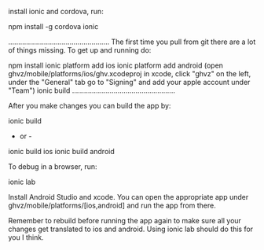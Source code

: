 install ionic and cordova, run:

npm install -g cordova ionic




...................................................
The first time you pull from git there are a lot of things missing. To get up and running do:

npm install
ionic platform add ios
ionic platform add android
(open ghvz/mobile/platforms/ios/ghv.xcodeproj in xcode,
click "ghvz" on the left, under the "General" tab go to "Signing" and add your apple account under "Team")
ionic build
....................................................





After you make changes you can build the app by:

ionic build

- or -

ionic build ios
ionic build android







To debug in a browser, run:

ionic lab





Install Android Studio and xcode.
You can open the appropriate app under
ghvz/mobile/platforms/[ios,android]
and run the app from there.



Remember to rebuild before running the app again to make
sure all your changes get translated to ios and android.
Using ionic lab should do this for you I think.


